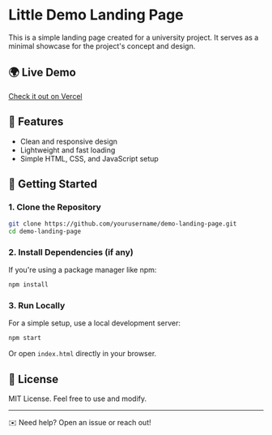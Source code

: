 # Little Demo Landing Page

This is a simple landing page created for a university project. It serves as a minimal showcase for the project's concept and design.

## 🌍 Live Demo

[Check it out on Vercel](https://hotelconnect.vercel.app/)

## 📌 Features

- Clean and responsive design
- Lightweight and fast loading
- Simple HTML, CSS, and JavaScript setup

## 🚀 Getting Started

### 1. Clone the Repository

```sh
git clone https://github.com/yourusername/demo-landing-page.git
cd demo-landing-page
```

### 2. Install Dependencies (if any)

If you're using a package manager like npm:

```sh
npm install
```

### 3. Run Locally

For a simple setup, use a local development server:

```sh
npm start
```

Or open `index.html` directly in your browser.

## 📜 License

MIT License. Feel free to use and modify.

---

✉️ Need help? Open an issue or reach out!

